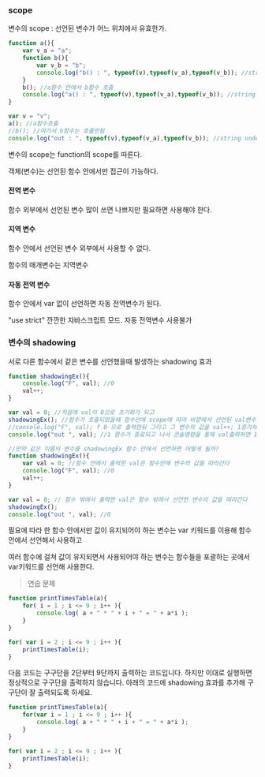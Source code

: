 ### scope 

변수의 scope : 선언된 변수가 어느 위치에서 유효한가.

```javascript
function a(){
	var v_a = "a";
	function b(){
		var v_b = "b";
		console.log("b() : ", typeof(v),typeof(v_a),typeof(v_b)); //string string string  
	}
	b(); //a함수 안에서 b함수 호출
	console.log("a() : ", typeof(v),typeof(v_a),typeof(v_b)); //string string undefined 
}

var v = "v";
a(); //a함수호출
//b(); //여기서 b함수는 호출안됨
console.log("out : ", typeof(v),typeof(v_a),typeof(v_b)); //string undefined undefined
```

변수의 scope는 function의 scope를 따른다.

객체(변수)는 선언된 함수 안에서만 접근이 가능하다.



#### 전역 변수

함수 외부에서 선언된 변수 많이 쓰면 나쁘지만 필요하면 사용해야 한다.



#### 지역 변수

함수 안에서 선언된 변수 외부에서 사용할 수 없다.

함수의 매개변수는 지역변수



#### 자동 전역 변수 

함수 안에서  var 없이 선언하면 자동 전역변수가 된다. 

"use strict" 깐깐한 자바스크립트 모드. 자동 전역변수 사용불가





### 변수의 shadowing

서로 다른 함수에서 같은 변수를 선언했을때 발생하는 shadowing 효과

```javascript
function shadowingEx(){
	console.log("F", val); //0
	val++;
}

var val = 0; //처음에 val이 0으로 초기화가 되고
shadowingEx(); //함수가 호출되었을때 함수안에 scope에 따라 바깥에서 선언된 val변수에 접근할수있고 그변수의값을 
//console.log("F", val); f 0 으로 출력한뒤 그리고 그 변수의 값을 val++; 1증가하기 떄문에 바깥에 선언된 변수의 값이 1로변경됨
console.log("out ", val); //1 함수가 종료되고 나서 콘솔명령을 통해 val출력하면 1이 출력 되는 것이다.
```

```javascript
//만약 같은 이름의 변수를 shadowingEx 함수 안에서 선언하면 어떻게 될까?
function shadowingEx(){
	var val = 0; //함수 안에서 출력한 val은 함수안에 변수의 값을 따라간다
	console.log("F", val); //0
	val++;
}

var val = 0; // 함수 밖에서 출력한 val은 함수 밖에서 선언한 변수의 값을 따라간다
shadowingEx(); 
console.log("out ", val); //0
```

필요에 따라 한 함수 안에서만 값이 유지되어야 하는 변수는  var 키워드를 이용해 함수 안에서 선언해서 사용하고 

여러 함수에 걸쳐 값이 유지되면서 사용되어야 하는 변수는 함수들을 포괄하는 곳에서 var키워드를 선언해 사용한다.



> 연습 문제

```javascript
function printTimesTable(a){
	for( i = 1 ; i <= 9 ; i++ ){
		console.log( a + " * " + i + " = " + a*i );
	}
}

for( var i = 2 ; i <= 9 ; i++ ){
	printTimesTable(i);
}
```

다음 코드는 구구단을 2단부터 9단까지 출력하는 코드입니다. 하지만 이대로 실행하면 정상적으로 구구단을 출력하지 않습니다.
아래의 코드에 shadowing 효과를 추가해 구구단이 잘 출력되도록 하세요.

```javascript
function printTimesTable(a){
	for(var i = 1 ; i <= 9 ; i++ ){
		console.log( a + " * " + i + " = " + a*i );
	}
}

for( var i = 2 ; i <= 9 ; i++ ){
	printTimesTable(i);
}
```



 